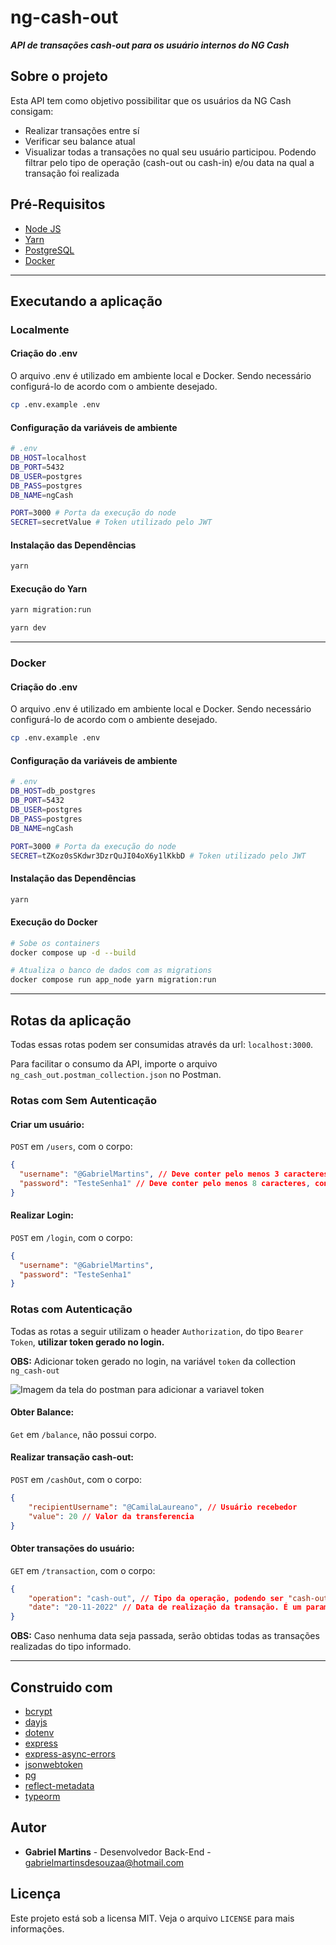 # ng-cash-out

**_API de transações cash-out para os usuário internos do NG Cash_**

## Sobre o projeto

Esta API tem como objetivo possibilitar que os usuários da NG Cash consigam:

- Realizar transações entre sí
- Verificar seu balance atual
- Visualizar todas a transações no qual seu usuário participou. Podendo filtrar pelo tipo de operação (cash-out ou cash-in) e/ou data na qual a transação foi realizada

## Pré-Requisitos

- [Node JS](https://nodejs.org/en/)
- [Yarn](https://yarnpkg.com/)
- [PostgreSQL](https://www.postgresql.org/)
- [Docker](https://www.docker.com/)

---

## Executando a aplicação

### Localmente

#### Criação do .env
O arquivo .env é utilizado em ambiente local e Docker. Sendo necessário configurá-lo de acordo com o ambiente desejado.

```bash
cp .env.example .env
```

#### Configuração da variáveis de ambiente

```bash
# .env
DB_HOST=localhost
DB_PORT=5432
DB_USER=postgres
DB_PASS=postgres
DB_NAME=ngCash

PORT=3000 # Porta da execução do node
SECRET=secretValue # Token utilizado pelo JWT
```

#### Instalação das Dependências

```bash
yarn
```

#### Execução do Yarn

```bash
yarn migration:run

yarn dev
```

---

### Docker

#### Criação do .env
O arquivo .env é utilizado em ambiente local e Docker. Sendo necessário configurá-lo de acordo com o ambiente desejado.

```bash
cp .env.example .env
```

#### Configuração da variáveis de ambiente

```bash
# .env
DB_HOST=db_postgres
DB_PORT=5432
DB_USER=postgres
DB_PASS=postgres
DB_NAME=ngCash

PORT=3000 # Porta da execução do node
SECRET=tZKoz0sSKdwr3DzrQuJI04oX6y1lKkbD # Token utilizado pelo JWT
```

#### Instalação das Dependências

```bash
yarn
```

#### Execução do Docker

```bash
# Sobe os containers
docker compose up -d --build

# Atualiza o banco de dados com as migrations
docker compose run app_node yarn migration:run
```

---

## Rotas da aplicação
Todas essas rotas podem ser consumidas através da url: `localhost:3000`.

Para facilitar o consumo da API, importe o arquivo `ng_cash_out.postman_collection.json` no Postman.

### Rotas com Sem Autenticação

#### Criar um usuário:

`POST` em `/users`, com o corpo:

```json
{
  "username": "@GabrielMartins", // Deve conter pelo menos 3 caracteres
  "password": "TesteSenha1" // Deve conter pelo menos 8 caracteres, contendo uma letra Maiuscula e um numero
}
```

#### Realizar Login:

`POST` em `/login`, com o corpo:

```json
{
  "username": "@GabrielMartins",
  "password": "TesteSenha1"
}
```


### Rotas com Autenticação
Todas as rotas a seguir utilizam o header `Authorization`, do tipo `Bearer Token`, **utilizar token gerado no login.**

**OBS:** Adicionar token gerado no login, na variável `token` da collection `ng_cash-out` 

![Imagem da tela do postman para adicionar a variavel token]("./assets/variaveis_collection.png")

#### Obter Balance:
`Get` em `/balance`, não possui corpo.

#### Realizar transação cash-out:

`POST` em `/cashOut`, com o corpo:

```json
{
    "recipientUsername": "@CamilaLaureano", // Usuário recebedor
    "value": 20 // Valor da transferencia
}
```

#### Obter transações do usuário:


`GET` em `/transaction`, com o corpo:

```json
{
    "operation": "cash-out", // Tipo da operação, podendo ser "cash-out" ou "cash-in"
    "date": "20-11-2022" // Data de realização da transação. É um parametro opcional, que deve conter o formato "DD-MM-AAAA".
}
```
**OBS:** Caso nenhuma data seja passada, serão obtidas todas as transações realizadas do tipo informado.

---

## Construido com
- [bcrypt](https://www.npmjs.com/package/bcrypt)
- [dayjs](https://www.npmjs.com/package/dayjs)
- [dotenv](https://www.npmjs.com/package/dotenv)
- [express](https://www.npmjs.com/package/express)
- [express-async-errors](https://www.npmjs.com/package/express-async-errors)
- [jsonwebtoken](https://www.npmjs.com/package/jsonwebtoken)
- [pg](https://www.npmjs.com/package/pg)
- [reflect-metadata](https://www.npmjs.com/package/reflect-metadata)
- [typeorm](https://www.npmjs.com/package/typeorm)

## Autor
- **Gabriel Martins** - Desenvolvedor Back-End - gabrielmartinsdesouzaa@hotmail.com

## Licença
Este projeto está sob a licensa MIT. Veja o arquivo `LICENSE` para mais informações.
